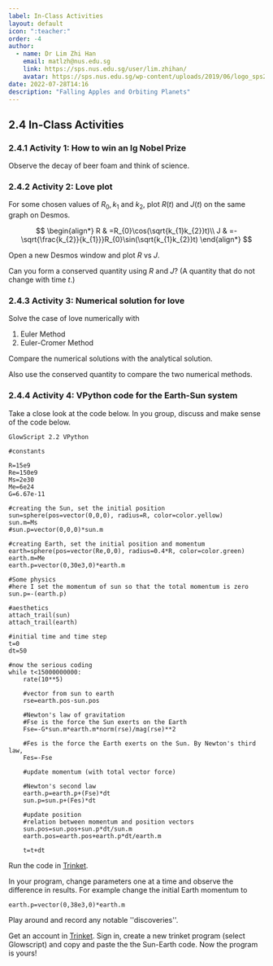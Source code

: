 ```yaml
---
label: In-Class Activities
layout: default
icon: ":teacher:"
order: -4
author:
  - name: Dr Lim Zhi Han
    email: matlzh@nus.edu.sg
    link: https://sps.nus.edu.sg/user/lim.zhihan/
    avatar: https://sps.nus.edu.sg/wp-content/uploads/2019/06/logo_sps20.png
date: 2022-07-28T14:16
description: "Falling Apples and Orbiting Planets"
---
```


## 2.4 In-Class Activities


### 2.4.1 Activity 1: How to win an Ig Nobel Prize

Observe the decay of beer foam and think of science.

### 2.4.2 Activity 2: Love plot

For some chosen values of $R_{0},k_{1}$ and $k_{2}$, plot $R(t)$
and $J(t)$ on the same graph on Desmos.

$$
\begin{align*}
R & =R_{0}\cos(\sqrt{k_{1}k_{2}}t)\\
J & =-\sqrt{\frac{k_{2}}{k_{1}}}R_{0}\sin(\sqrt{k_{1}k_{2}}t)
\end{align*}
$$

Open a new Desmos window and plot $R$ vs $J$. 

Can you form a conserved quantity using $R$ and $J$? (A quantity
that do not change with time $t$.)

### 2.4.3 Activity 3: Numerical solution for love

Solve the case of love numerically with 

1. Euler Method
2. Euler-Cromer Method

Compare the numerical solutions with the analytical solution. 

Also use the conserved quantity to compare the two numerical methods. 

### 2.4.4 Activity 4: VPython code for the Earth-Sun system

Take a close look at the code below. In you group, discuss and make
sense of the code below. 
```
GlowScript 2.2 VPython 

#constants 

R=15e9
Re=150e9
Ms=2e30
Me=6e24
G=6.67e-11

#creating the Sun, set the initial position
sun=sphere(pos=vector(0,0,0), radius=R, color=color.yellow)
sun.m=Ms
#sun.p=vector(0,0,0)*sun.m

#creating Earth, set the initial position and momentum
earth=sphere(pos=vector(Re,0,0), radius=0.4*R, color=color.green)
earth.m=Me
earth.p=vector(0,30e3,0)*earth.m

#Some physics
#here I set the momentum of sun so that the total momentum is zero
sun.p=-(earth.p)

#aesthetics
attach_trail(sun)
attach_trail(earth)

#initial time and time step
t=0
dt=50

#now the serious coding
while t<15000000000:
    rate(10**5)

    #vector from sun to earth
    rse=earth.pos-sun.pos

    #Newton's law of gravitation
    #Fse is the force the Sun exerts on the Earth
    Fse=-G*sun.m*earth.m*norm(rse)/mag(rse)**2

    #Fes is the force the Earth exerts on the Sun. By Newton's third law,
    Fes=-Fse

    #update momentum (with total vector force)

    #Newton's second law
    earth.p=earth.p+(Fse)*dt
    sun.p=sun.p+(Fes)*dt

    #update position
    #relation between momentum and position vectors
    sun.pos=sun.pos+sun.p*dt/sun.m
    earth.pos=earth.pos+earth.p*dt/earth.m

    t=t+dt

```

Run the code in [Trinket](https://trinket.io/glowscript/7bdf9fcfab).

In your program, change parameters one at a time and observe the difference
in results. For example change the initial Earth momentum to 
```
earth.p=vector(0,38e3,0)*earth.m
```
Play around and record any notable ''discoveries''.




Get an account in [Trinket](https://trinket.io). Sign in, create a new trinket
program (select Glowscript) and copy and paste the the Sun-Earth code.
Now the program is yours!

